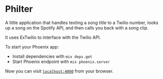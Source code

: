 # Philter

A little application that handles texting a song title to a Twilio number, looks up a song on the Spotify API, and then calls you back with a song clip.

It uses ExTwilio to interface with the Twilio API.

To start your Phoenix app:

  * Install dependencies with `mix deps.get`
  * Start Phoenix endpoint with `mix phoenix.server`

Now you can visit [`localhost:4000`](http://localhost:4000) from your browser.

